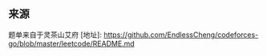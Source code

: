 ## 来源

题单来自于灵茶山艾府
[地址]: https://github.com/EndlessCheng/codeforces-go/blob/master/leetcode/README.md

